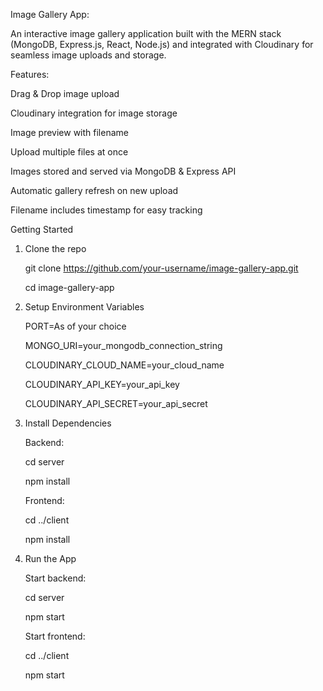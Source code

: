 Image Gallery App:

  An interactive image gallery application built with the MERN stack (MongoDB, Express.js, React, Node.js) and integrated with Cloudinary for seamless image uploads and storage.


Features:

  Drag & Drop image upload

  Cloudinary integration for image storage

  Image preview with filename

  Upload multiple files at once

  Images stored and served via MongoDB & Express API

  Automatic gallery refresh on new upload

  Filename includes timestamp for easy tracking


Getting Started

1. Clone the repo
   
    git clone https://github.com/your-username/image-gallery-app.git
   
    cd image-gallery-app
   
3. Setup Environment Variables
   
    PORT=As of your choice
   
    MONGO_URI=your_mongodb_connection_string
   
    CLOUDINARY_CLOUD_NAME=your_cloud_name
   
    CLOUDINARY_API_KEY=your_api_key
   
    CLOUDINARY_API_SECRET=your_api_secret

3. Install Dependencies

   Backend:

     cd server
   
     npm install

   Frontend:

     cd ../client
   
     npm install

4. Run the App

   Start backend:

     cd server
   
     npm start

   Start frontend:

     cd ../client
   
     npm start









